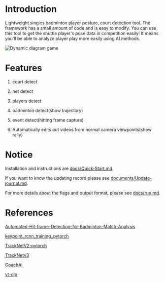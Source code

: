 # Introduction

Lightweight singles badminton player posture, court detection tool. The framework has a small amount of code and is easy to modify. You can use this tool to get the shuttle player's pose data in competition easily! It means you'll be able to analyze player play more easily using AI methods.  

![Dynamic diagram game](docs/imgs/Dynamic_diagram_game.gif)

# Features

1. court detect

2. net detect

3. players detect

4. badminton detect(show trajectory)

5. event detect(hitting frame capture)  

6. Automatically edits out videos from normal camera viewpoints(show rally)

# Notice

Installation and instructions are [docs/Quick-Start.md](docs/Quick-Start.md).

If you want to know the updating record,please see [documents/Update-journal.md](documents/Update-journal.md).

For more details about the flags and output format, please see [docs/run.md](docs/run.md).

# References

[Automated-Hit-frame-Detection-for-Badminton-Match-Analysis](https://github.com/arthur900530/Automated-Hit-frame-Detection-for-Badminton-Match-Analysis)

[keypoint_rcnn_training_pytorch](https://github.com/alexppppp/keypoint_rcnn_training_pytorch)

[TrackNetV2-pytorch](https://github.com/ChgygLin/TrackNetV2-pytorch)

[TrackNetv3](https://github.com/alenzenx/TracknetV3)

[CoachAI](https://github.com/wywyWang/CoachAI-Projects)

[yt-dlp](https://github.com/yt-dlp/yt-dlp)
